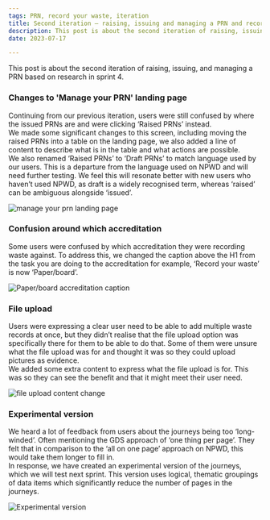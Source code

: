 ```yaml
---
tags: PRN, record your waste, iteration
title: Second iteration – raising, issuing and managing a PRN and record your waste
description: This post is about the second iteration of raising, issuing, and managing a PRN based on research from sprint 4.
date: 2023-07-17

---
```



This post is about the second iteration of raising, issuing, and managing a PRN based on research in sprint 4.


### Changes to 'Manage your PRN' landing page

Continuing from our previous iteration, users were still confused by where the issued PRNs are and were clicking ‘Raised PRNs’ instead.  
We made some significant changes to this screen, including moving the raised PRNs into a table on the landing page, we also added a line of content to describe what is in the table and what actions are possible.  
We also renamed ‘Raised PRNs’ to ‘Draft PRNs’ to match language used by our users. This is a departure from the language used on NPWD and will need further testing. We feel this will resonate better with new users who haven’t used NPWD, as draft is a widely recognised term, whereas ‘raised’ can be ambiguous alongside ‘issued’.


![manage your prn landing page](/prn-landing.png)



### Confusion around which accreditation

Some users were confused by which accreditation they were recording waste against. To address this, we changed the caption above the H1 from the task you are doing to the accreditation for example, ‘Record your waste’ is now ‘Paper/board’.


![Paper/board accreditation caption](/caption.png)


### File upload

Users were expressing a clear user need to be able to add multiple waste records at once, but they didn’t realise that the file upload option was specifically there for them to be able to do that. Some of them were unsure what the file upload was for and thought it was so they could upload pictures as evidence.  
We added some extra content to express what the file upload is for. This was so they can see the benefit and that it might meet their user need.


![file upload content change](/fileupload.png)

### Experimental version

We heard a lot of feedback from users about the journeys being too ‘long-winded’. Often mentioning the GDS approach of ‘one thing per page’. They felt that in comparison to the ‘all on one page’ approach on NPWD, this would take them longer to fill in.  
In response, we have created an experimental version of the journeys, which we will test next sprint. This version uses logical, thematic groupings of data items which significantly reduce the number of pages in the journeys.


![Experimental version](/experimental.png)
